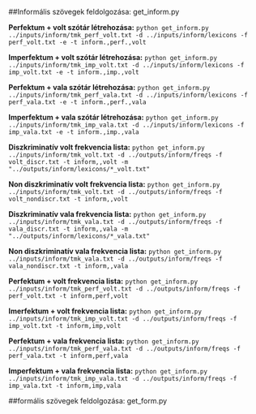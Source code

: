 ##Informális szövegek feldolgozása: get_inform.py

**Perfektum + volt szótár létrehozása:**
`python get_inform.py ../inputs/inform/tmk_perf_volt.txt -d ../inputs/inform/lexicons -f perf_volt.txt -e -t inform.,perf.,volt`

**Imperfektum + volt szótár létrehozása:**
`python get_inform.py ../inputs/inform/tmk_imp_volt.txt -d ../inputs/inform/lexicons -f imp_volt.txt -e -t inform.,imp.,volt`

**Perfektum + vala szótár létrehozása:**
`python get_inform.py ../inputs/inform/tmk_perf_vala.txt -d ../inputs/inform/lexicons -f perf_vala.txt -e -t inform.,perf.,vala`

**Imperfektum + vala szótár létrehozása:**
`python get_inform.py ../inputs/inform/tmk_imp_vala.txt -d ../inputs/inform/lexicons -f imp_vala.txt -e -t inform.,imp.,vala`

**Diszkriminatív volt frekvencia lista:**
`python get_inform.py ../inputs/inform/tmk_volt.txt -d ../outputs/inform/freqs -f volt_discr.txt -t inform,,volt -m "../outputs/inform/lexicons/*_volt.txt"`

**Non diszkriminatív volt frekvencia lista:**
`python get_inform.py ../inputs/inform/tmk_volt.txt -d ../outputs/inform/freqs -f volt_nondiscr.txt -t inform,,volt`

**Diszkriminatív vala frekvencia lista:**
`python get_inform.py ../inputs/inform/tmk_vala.txt -d ../outputs/inform/freqs -f vala_discr.txt -t inform,,vala -m "../outputs/inform/lexicons/*_vala.txt"`

**Non diszkriminatív vala frekvencia lista:**
`python get_inform.py ../inputs/inform/tmk_vala.txt -d ../outputs/inform/freqs -f vala_nondiscr.txt -t inform,,vala`

**Perfektum + volt frekvencia lista:**
`python get_inform.py ../inputs/inform/tmk_perf_volt.txt -d ../outputs/inform/freqs -f perf_volt.txt -t inform,perf,volt`

**Imerfektum + volt frekvencia lista:**
`python get_inform.py ../inputs/inform/tmk_imp_volt.txt -d ../outputs/inform/freqs -f imp_volt.txt -t inform,imp,volt`

**Perfektum + vala frekvencia lista:**
`python get_inform.py ../inputs/inform/tmk_perf_vala.txt -d ../outputs/inform/freqs -f perf_vala.txt -t inform,perf,vala`

**Imperfektum + vala frekvencia lista:**
`python get_inform.py ../inputs/inform/tmk_imp_vala.txt -d ../outputs/inform/freqs -f imp_vala.txt -t inform,imp,vala`


##formális szövegek feldolgozása: get_form.py


